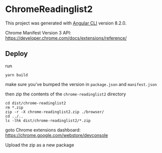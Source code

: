 # ChromeReadinglist2

This project was generated with [Angular CLI](https://github.com/angular/angular-cli) version 8.2.0.

Chrome Manifest Version 3 API: https://developer.chrome.com/docs/extensions/reference/

## Deploy

run
```
yarn build
```
make sure you've bumped the version in `package.json` and `manifest.json`

then zip the contents of the `chrome-readinglist2` directory
```
cd dist/chrome-readinglist2
rm *.zip
zip -r -X chrome-readinglist2.zip ./browser/
cd ../..
ls -lhk dist/chrome-readinglist2/*.zip
``` 

goto Chrome extensions dashboard: https://chrome.google.com/webstore/devconsole

Upload the zip as a new package
